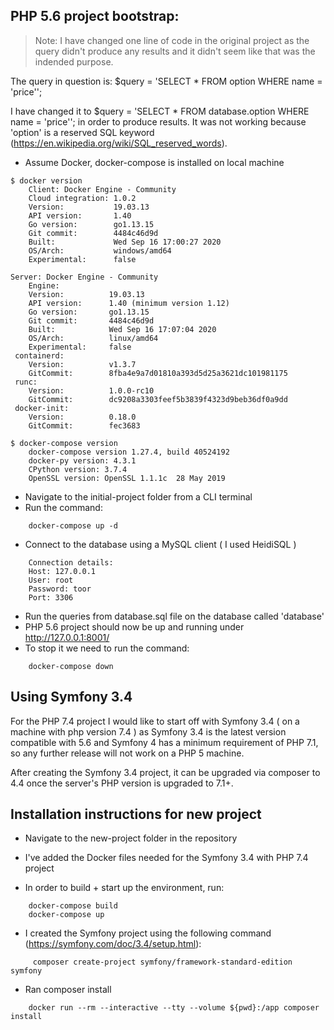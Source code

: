 ## PHP 5.6 project bootstrap: 

> Note: I have changed one line of code in the original project as the query didn't produce any results and it didn't seem like that was the indended purpose. 

The query in question is:   $query = 'SELECT * FROM option WHERE name = \'price\''; 

I have changed it to $query = 'SELECT * FROM database.option WHERE name = \'price\'';  in order to produce results. 
It was not working because 'option' is a reserved SQL keyword (https://en.wikipedia.org/wiki/SQL_reserved_words). 

- Assume Docker, docker-compose is installed on local machine 
```
$ docker version
	Client: Docker Engine - Community
 	Cloud integration: 1.0.2
 	Version:           19.03.13
 	API version:       1.40
 	Go version:        go1.13.15
 	Git commit:        4484c46d9d
 	Built:             Wed Sep 16 17:00:27 2020
 	OS/Arch:           windows/amd64
 	Experimental:      false

Server: Docker Engine - Community
 	Engine:
  	Version:          19.03.13
  	API version:      1.40 (minimum version 1.12)
  	Go version:       go1.13.15
  	Git commit:       4484c46d9d
  	Built:            Wed Sep 16 17:07:04 2020
  	OS/Arch:          linux/amd64
  	Experimental:     false
 containerd:
  	Version:          v1.3.7
  	GitCommit:        8fba4e9a7d01810a393d5d25a3621dc101981175
 runc:
  	Version:          1.0.0-rc10
  	GitCommit:        dc9208a3303feef5b3839f4323d9beb36df0a9dd
 docker-init:
  	Version:          0.18.0
  	GitCommit:        fec3683

$ docker-compose version
	docker-compose version 1.27.4, build 40524192
	docker-py version: 4.3.1
	CPython version: 3.7.4
	OpenSSL version: OpenSSL 1.1.1c  28 May 2019
```

- Navigate to the initial-project folder from a CLI terminal 
- Run the command: 
```
	docker-compose up -d 
```
- Connect to the database using a MySQL client ( I used HeidiSQL ) 
```
	Connection details:
	Host: 127.0.0.1
	User: root
	Password: toor 
	Port: 3306 
```
- Run the queries from database.sql file on the database called 'database' 
- PHP 5.6 project should now be up and running under http://127.0.0.1:8001/
- To stop it we need to run the command: 
```
	docker-compose down
```

## Using Symfony 3.4 

For the PHP 7.4 project I would like to start off with Symfony 3.4 ( on a machine with php version 7.4 ) as Symfony 3.4 is the latest version compatible with 5.6 and Symfony 4 has a minimum requirement of PHP 7.1, so any further release will not work on a PHP 5 machine. 

After creating the Symfony 3.4 project, it can be upgraded via composer to 4.4 once the server's PHP version is upgraded to 7.1+. 

## Installation instructions for new project 

- Navigate to the new-project folder in the repository 

- I've added the Docker files needed for the Symfony 3.4 with PHP 7.4 project 

- In order to build + start up the environment, run: 
```
	docker-compose build
	docker-compose up
```

- I created the Symfony project using the following command (https://symfony.com/doc/3.4/setup.html): 
```	
	 composer create-project symfony/framework-standard-edition symfony
```

- Ran composer install 
```
	docker run --rm --interactive --tty --volume ${pwd}:/app composer install
```	
